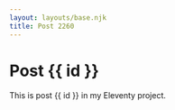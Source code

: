 ```yaml
---
layout: layouts/base.njk
title: Post 2260
---
```


# Post {{ id }}

This is post {{ id }} in my Eleventy project.

